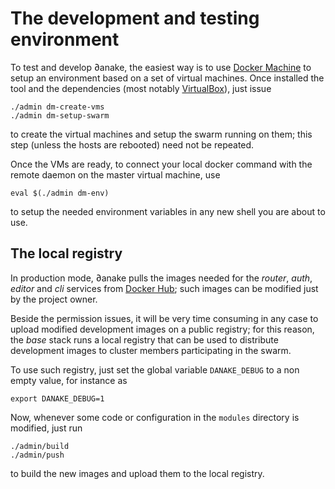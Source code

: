 # The development and testing environment

To test and develop ∂anake, the easiest way is to use [Docker
Machine](https://docs.docker.com/machine/) to setup an environment based on a
set of virtual machines. Once installed the tool and the dependencies (most
notably [VirtualBox](https://www.virtualbox.org/)), just issue

    ./admin dm-create-vms
    ./admin dm-setup-swarm

to create the virtual machines and setup the swarm running on them; this step
(unless the hosts are rebooted) need not be repeated.

Once the VMs are ready, to connect your local docker command with the remote
daemon on the master virtual machine, use

    eval $(./admin dm-env)

to setup the needed environment variables in any new shell you are about to use.

## The local registry

In production mode, ∂anake pulls the images needed for the *router*, *auth*,
*editor* and *cli* services from [Docker Hub](https://hub.docker.com/); such
images can be modified just by the project owner.

Beside the permission issues, it will be very time consuming in any case to
upload modified development images on a public registry; for this reason, the
*base* stack runs a local registry that can be used to distribute development
images to cluster members participating in the swarm.

To use such registry, just set the global variable `DANAKE_DEBUG` to a non empty
value, for instance as

    export DANAKE_DEBUG=1

Now, whenever some code or configuration in the `modules` directory is modified,
just run

    ./admin/build
    ./admin/push

to build the new images and upload them to the local registry.
